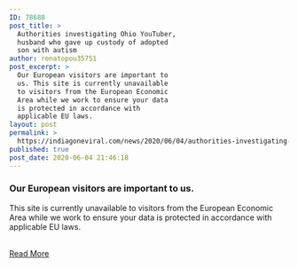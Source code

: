 ```yaml
---
ID: 78688
post_title: >
  Authorities investigating Ohio YouTuber,
  husband who gave up custody of adopted
  son with autism
author: renatopou35751
post_excerpt: >
  Our European visitors are important to
  us. This site is currently unavailable
  to visitors from the European Economic
  Area while we work to ensure your data
  is protected in accordance with
  applicable EU laws.
layout: post
permalink: >
  https://indiagoneviral.com/news/2020/06/04/authorities-investigating-ohio-youtuber-husband-who-gave-up-custody-of-adopted-son-with-autism/78688/renatopou35751/
published: true
post_date: 2020-06-04 21:46:18
---
```

<div>
			<h3>Our European visitors are important to us.</h3>
			<p>This site is currently unavailable to visitors from the European Economic Area while we work to ensure your data is protected in accordance with applicable EU laws.</p>
		</div><br/><a href="https://fox8.com/news/authorities-investigating-ohio-youtuber-husband-who-gave-up-custody-of-adopted-son-with-autism/" class="button purchase" rel="nofollow noopener noreferrer" target="_blank">Read More</a>